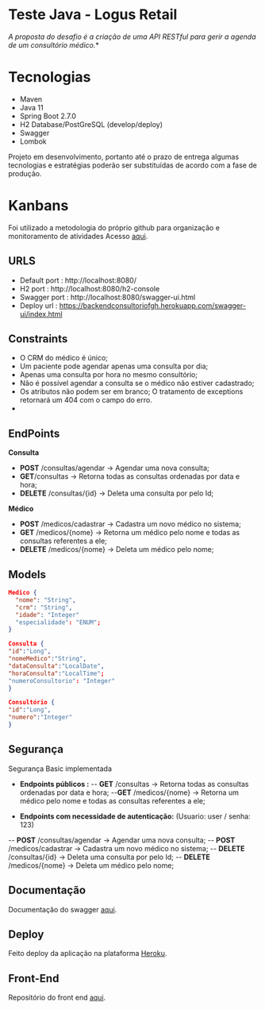 
# **Teste Java - Logus Retail**

*A proposta do desafio é a criação de uma API RESTful para gerir a agenda de um consultório médico.**

# Tecnologias

-  Maven
-   Java 11
-   Spring Boot 2.7.0
-   H2 Database/PostGreSQL (develop/deploy)
-   Swagger
-   Lombok

Projeto em desenvolvimento, portanto até o prazo de entrega algumas tecnologias e estratégias poderão ser substituídas de acordo com a fase de produção.

# Kanbans
Foi utilizado a metodologia do próprio github para organização e monitoramento de atividades 
Acesso [aqui](https://github.com/felipe0059/teste_4next/projects/1).

## URLS

-   Default port : http://localhost:8080/
-   H2 port : http://localhost:8080/h2-console
-   Swagger port :  http://localhost:8080/swagger-ui.html
-  Deploy url : https://backendconsultoriofgh.herokuapp.com/swagger-ui/index.html

## Constraints
- O CRM do médico é único;
- Um paciente pode agendar apenas uma consulta por dia;
- Apenas uma consulta por hora no mesmo consultório;
- Não é possível agendar a consulta se o médico não estiver cadastrado;
- Os atributos não podem ser em branco; O tratamento de exceptions retornará um 404 com o campo do erro.
- 

## EndPoints

 **Consulta**
- **POST** /consultas/agendar -> Agendar uma nova consulta;
- **GET**/consultas -> Retorna todas as consultas ordenadas por data e hora;
- **DELETE** /consultas/{id} -> Deleta uma consulta por pelo Id;
 
 **Médico**
- **POST** /medicos/cadastrar -> Cadastra um novo médico no sistema;
- **GET** /medicos/{nome} -> Retorna um médico pelo nome e todas as consultas referentes a ele;
- **DELETE** /medicos/{nome} -> Deleta um médico pelo nome;

## Models
```json
Medico {
  "nome": "String",
  "crm": "String",
  "idade": "Integer"
  "especialidade": "ENUM"; 
}
```
```json
Consulta {
"id":"Long",  
"nomeMedico":"String",
"dataConsulta":"LocalDate",
"horaConsulta":"LocalTime";
"numeroConsultorio": "Integer" 
}
```
```json
Consultório {
"id":"Long",  
"numero":"Integer"
}
```

## Segurança

Segurança Basic implementada

- **Endpoints públicos :**
-- **GET** /consultas -> Retorna todas as consultas ordenadas por data e hora;
--**GET** /medicos/{nome} -> Retorna um médico pelo nome e todas as consultas referentes a ele;

- **Endpoints com necessidade de autenticação:** 
(Usuario: user  /  senha: 123)

-- **POST** /consultas/agendar -> Agendar uma nova consulta;
-- **POST** /medicos/cadastrar -> Cadastra um novo médico no sistema;
-- **DELETE** /consultas/{id} -> Deleta uma consulta por pelo Id;
-- **DELETE** /medicos/{nome} -> Deleta um médico pelo nome;

## Documentação

Documentação do swagger [aqui](https://drive.google.com/file/d/1yBQ4NtO1r4_tuRhkj6vgBU3FctBc0mD0/view?usp=sharing).

## Deploy

Feito deploy da aplicação na plataforma [Heroku](https://backendconsultoriofgh.herokuapp.com/swagger-ui/index.html).

## Front-End

Repositório do front end [aqui](https://github.com/felipe0059/front_4next).




